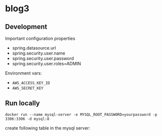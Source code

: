 # blog3

## Development
 
Important configuration properties

 - spring.datasource.url
 - spring.security.user.name
 - spring.security.user.password
 - spring.security.user.roles=ADMIN

Environment vars:

 - `AWS_ACCESS_KEY_ID`
 - `AWS_SECRET_KEY`

## Run locally

    docker run --name mysql-server -e MYSQL_ROOT_PASSWORD=yourpassword -p 3306:3306 -d mysql:8

create following table in the mysql server:


